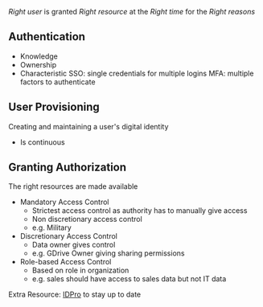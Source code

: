 *Right user* is granted *Right resource* at the *Right time* for the *Right reasons*

## Authentication
- Knowledge
- Ownership
- Characteristic
SSO: single credentials for multiple logins
MFA: multiple factors to authenticate

## User Provisioning
Creating and maintaining a user's digital identity
- Is continuous

## Granting Authorization
The right resources are made available
- Mandatory Access Control
	- Strictest access control as authority has to manually give access
	- Non discretionary access control
	- e.g. Military
- Discretionary Access Control
	- Data owner gives control
	- e.g. GDrive Owner giving sharing permissions
- Role-based Access Control
	- Based on role in organization
	- e.g. sales should have access to sales data but not IT data

Extra Resource: [IDPro](https://idpro.org/) to stay up to date